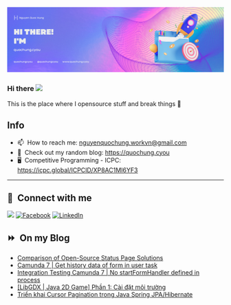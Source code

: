 <img src="header.png"></img>
---
### Hi there <a href="https://www.quochung.cyou/"><img src="https://media.giphy.com/media/hvRJCLFzcasrR4ia7z/giphy.gif" width="5%"></a>
This is the place where I opensource stuff and break things :rofl: 

## Info
- 📫 &nbsp;How to reach me: nguyenquochung.workvn@gmail.com
- 🔗 &nbsp;Check out my random blog: https://quochung.cyou
- 🖥️ &nbsp;Competitive Programming - ICPC: https://icpc.global/ICPCID/XP8AC1MI6YF3
---

## 🔗 &nbsp;**Connect with me**


<a href="mailto:nguyenquochung.workvn@gmail.com"><img src="https://img.shields.io/badge/e‑mail-D14836.svg?style=for-the-badge&logo=GMail&logoColor=white"/></a>
[![Facebook](https://img.shields.io/badge/Facebook-1877F2?style=for-the-badge&logo=facebook&logoColor=white)](https://facebook.com/quochung.cyou) 
[![LinkedIn](https://img.shields.io/badge/LinkedIn-0077B5?style=for-the-badge&logo=linkedin&logoColor=white)](https://linkedin.com/in/quochungcyou) 


## ⏩ &nbsp;On my Blog
<!-- BLOG-POST-LIST:START -->
- [Comparison of Open-Source Status Page Solutions](https://quochung.cyou/comparison-of-open-source-status-page-solutions/)
- [Camunda 7 | Get history data of form in user task](https://quochung.cyou/camunda-7-get-history-data-of-form-in-user-task/)
- [Integration Testing Camunda 7 | No startFormHandler defined in process](https://quochung.cyou/integration-testing-camunda-7-no-startformhandler-defined-in-process/)
- [[LibGDX | Java 2D Game] Phần 1: Cài đặt môi trường](https://quochung.cyou/libgdx-java-2d-game-phan-1-cai-dat-moi-truong/)
- [Triển khai Cursor Pagination trong Java Spring JPA/Hibernate](https://quochung.cyou/trien-khai-cursor-pagination-trong-java-spring-jpa-hibernate/)
<!-- BLOG-POST-LIST:END -->


